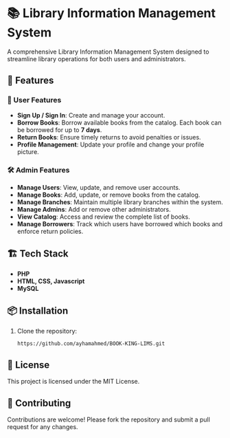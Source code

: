 # 📚 Library Information Management System

A comprehensive Library Information Management System designed to streamline library operations for both users and administrators.

## 🚀 Features

### 👤 User Features
- **Sign Up / Sign In**: Create and manage your account.
- **Borrow Books**: Borrow available books from the catalog. Each book can be borrowed for up to **7 days**.
- **Return Books**: Ensure timely returns to avoid penalties or issues.
- **Profile Management**: Update your profile and change your profile picture.

### 🛠️ Admin Features
- **Manage Users**: View, update, and remove user accounts.
- **Manage Books**: Add, update, or remove books from the catalog.
- **Manage Branches**: Maintain multiple library branches within the system.
- **Manage Admins**: Add or remove other administrators.
- **View Catalog**: Access and review the complete list of books.
- **Manage Borrowers**: Track which users have borrowed which books and enforce return policies.

## 🏗️ Tech Stack

- **PHP**
- **HTML, CSS, Javascript**
- **MySQL**

## 📦 Installation

1. Clone the repository:

   ```bash
   https://github.com/ayhamahmed/BOOK-KING-LIMS.git

## 📝 License
This project is licensed under the MIT License.

## 🤝 Contributing
Contributions are welcome! Please fork the repository and submit a pull request for any changes.
